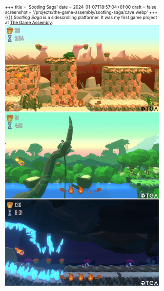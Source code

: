 +++
title = 'Sootling Saga'
date = 2024-01-07T18:57:04+01:00
draft = false
screenshot = '/projects/the-game-assembly/sootling-saga/cave.webp'
+++
{{<youtube id="whfLbvExxHE" title="Sootling Saga trailer">}}
_Sootling Saga_ is a sidescrolling platformer. It was my first game project at [The Game Assembly](https://thegameassembly.com).
![Desert biome in Sootling Saga.](desert.webp)
![Jungle biome in Sootling Saga.](jungle.webp)
![Cave biome in Sootling Saga.](cave.webp)
